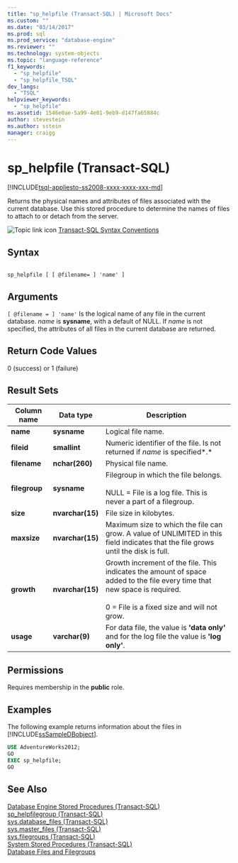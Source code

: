 ```yaml
---
title: "sp_helpfile (Transact-SQL) | Microsoft Docs"
ms.custom: ""
ms.date: "03/14/2017"
ms.prod: sql
ms.prod_service: "database-engine"
ms.reviewer: ""
ms.technology: system-objects
ms.topic: "language-reference"
f1_keywords: 
  - "sp_helpfile"
  - "sp_helpfile_TSQL"
dev_langs: 
  - "TSQL"
helpviewer_keywords: 
  - "sp_helpfile"
ms.assetid: 1546e0ae-5a99-4e01-9eb9-d147fa65884c
author: stevestein
ms.author: sstein
manager: craigg
---
```

# sp_helpfile (Transact-SQL)
[!INCLUDE[tsql-appliesto-ss2008-xxxx-xxxx-xxx-md](../../includes/tsql-appliesto-ss2008-xxxx-xxxx-xxx-md.md)]

  Returns the physical names and attributes of files associated with the current database. Use this stored procedure to determine the names of files to attach to or detach from the server.  
  
 ![Topic link icon](../../database-engine/configure-windows/media/topic-link.gif "Topic link icon") [Transact-SQL Syntax Conventions](../../t-sql/language-elements/transact-sql-syntax-conventions-transact-sql.md)  
  
## Syntax  
  
```  
  
sp_helpfile [ [ @filename= ] 'name' ]  
```  
  
## Arguments  
`[ @filename = ] 'name'`
 Is the logical name of any file in the current database. *name* is **sysname**, with a default of NULL. If *name* is not specified, the attributes of all files in the current database are returned.  
  
## Return Code Values  
 0 (success) or 1 (failure)  
  
## Result Sets  
  
|Column name|Data type|Description|  
|-----------------|---------------|-----------------|  
|**name**|**sysname**|Logical file name.|  
|**fileid**|**smallint**|Numeric identifier of the file. Is not returned if *name* is specified*.*|  
|**filename**|**nchar(260)**|Physical file name.|  
|**filegroup**|**sysname**|Filegroup in which the file belongs.<br /><br /> NULL = File is a log file. This is never a part of a filegroup.|  
|**size**|**nvarchar(15)**|File size in kilobytes.|  
|**maxsize**|**nvarchar(15)**|Maximum size to which the file can grow. A value of UNLIMITED in this field indicates that the file grows until the disk is full.|  
|**growth**|**nvarchar(15)**|Growth increment of the file. This indicates the amount of space added to the file every time that new space is required.<br /><br /> 0 = File is a fixed size and will not grow.|  
|**usage**|**varchar(9)**|For data file, the value is **'data only'** and for the log file the value is **'log only'**.|  
  
## Permissions  
 Requires membership in the **public** role.  
  
## Examples  
 The following example returns information about the files in [!INCLUDE[ssSampleDBobject](../../includes/sssampledbobject-md.md)].  
  
```sql  
USE AdventureWorks2012;  
GO  
EXEC sp_helpfile;  
GO  
```  
  
## See Also  
 [Database Engine Stored Procedures &#40;Transact-SQL&#41;](../../relational-databases/system-stored-procedures/database-engine-stored-procedures-transact-sql.md)   
 [sp_helpfilegroup &#40;Transact-SQL&#41;](../../relational-databases/system-stored-procedures/sp-helpfilegroup-transact-sql.md)   
 [sys.database_files &#40;Transact-SQL&#41;](../../relational-databases/system-catalog-views/sys-database-files-transact-sql.md)   
 [sys.master_files &#40;Transact-SQL&#41;](../../relational-databases/system-catalog-views/sys-master-files-transact-sql.md)   
 [sys.filegroups &#40;Transact-SQL&#41;](../../relational-databases/system-catalog-views/sys-filegroups-transact-sql.md)   
 [System Stored Procedures &#40;Transact-SQL&#41;](../../relational-databases/system-stored-procedures/system-stored-procedures-transact-sql.md)   
 [Database Files and Filegroups](../../relational-databases/databases/database-files-and-filegroups.md)  
  
  
